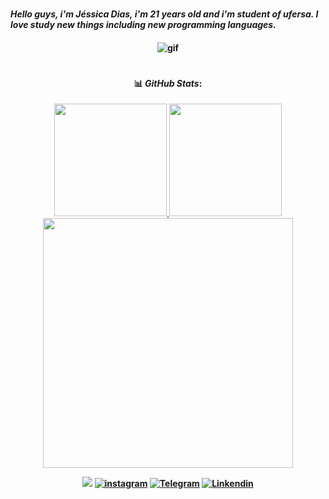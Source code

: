 ### <h4> *Hello guys, i'm  Jéssica Dias, i'm 21 years old and i'm student of ufersa. I love study new things including new programming languages.*
 <h4>

<div align="center">

   ![gif](https://cdn.dribbble.com/users/3671336/screenshots/6646593/jelisa_1to1px_animation3.gif)
   
</div>



<div align="center">

#
#### 📊 *GitHub Stats*:

<a href="https://github.com/jessicardiax">
<img loading="lazy" height="180em" src="https://github-readme-stats.vercel.app/api?username=jessicardiax&show_icons=true&theme=neon&include_all_commits=true&count_private=true"/>
<img loading="lazy" height="180em" src="https://github-readme-stats.vercel.app/api/top-langs/?username=jessicardiax&layout=compact&langs_count=7&theme=neon"/>

</div>

<div align="center">
 
 <img src="https://github-readme-streak-stats.herokuapp.com/?user=jessicardiax&theme=neon&hide_border=false"  width="400px" />
</div>

<div align="center">
 
 <a href= "mailto:jessicardias.ufersa@gmail.com"><img src="https://img.shields.io/badge/Gmail-D14836?style=for-the-badge&logo=gmail&logoColor=white" target="_blank"></a>
[![instagram](https://img.shields.io/badge/Instagram-E4405F?style=for-the-badge&logo=instagram&logoColor=white)](https://www.instagram.com/jessicardiax/)
[![Telegram](https://img.shields.io/badge/Telegram-2CA5E0?style=for-the-badge&logo=telegram&logoColor=white)](https://t.me/+5584998365502)
[![Linkendin](https://img.shields.io/badge/LinkedIn-0077B5?style=for-the-badge&logo=linkedin&logoColor=white)](https://www.linkedin.com/in/jessicardiax/)

</div>
